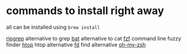# commands to install right away

all can be installed using `brew install`

[ripgrep](https://github.com/BurntSushi/ripgrep) alternative to grep
[bat](https://github.com/sharkdp/bat) alternative to cat
[fzf](https://github.com/junegunn/fzf) command line fuzzy finder 
[htop](https://github.com/htop-dev/htop) htop alternative
[fd](https://github.com/sharkdp/fd?tab=readme-ov-file#installation) find alternative
[oh-my-zsh](https://ohmyz.sh)


